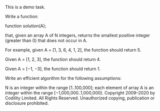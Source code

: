 This is a demo task.

Write a function:

function solution(A);

that, given an array A of N integers, returns the smallest positive integer (greater than 0) that does not occur in A.

For example, given A = [1, 3, 6, 4, 1, 2], the function should return 5.

Given A = [1, 2, 3], the function should return 4.

Given A = [−1, −3], the function should return 1.

Write an efficient algorithm for the following assumptions:

N is an integer within the range [1..100,000];
each element of array A is an integer within the range [−1,000,000..1,000,000].
Copyright 2009–2020 by Codility Limited. All Rights Reserved. Unauthorized copying, publication or disclosure prohibited.
